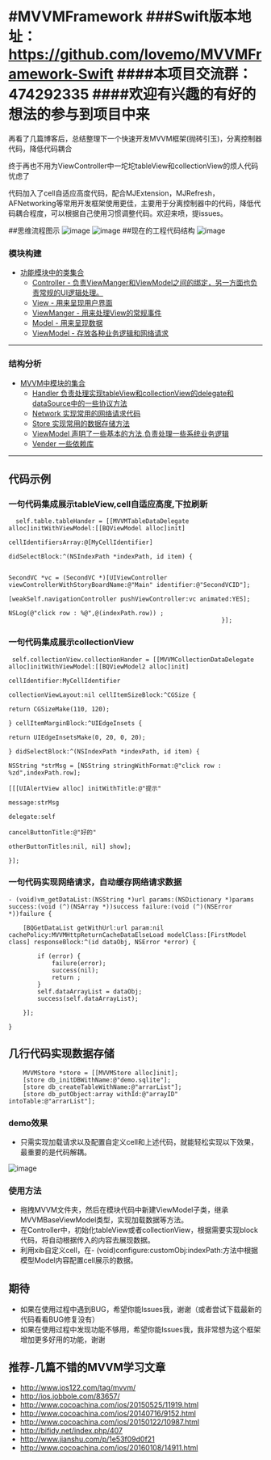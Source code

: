 #MVVMFramework
###Swift版本地址：https://github.com/lovemo/MVVMFramework-Swift
####本项目交流群：474292335
####欢迎有兴趣的有好的想法的参与到项目中来
====
再看了几篇博客后，总结整理下一个快速开发MVVM框架(抛砖引玉)，分离控制器代码，降低代码耦合

终于再也不用为ViewController中一坨坨tableView和collectionView的烦人代码忧虑了

代码加入了cell自适应高度代码，配合MJExtension，MJRefresh，AFNetworking等常用开发框架使用更佳，主要用于分离控制器中的代码，降低代码耦合程度，可以根据自己使用习惯调整代码。欢迎来喷，提issues。

##思维流程图示
![image](https://github.com/lovemo/MVVMFramework/raw/master/MVVMFramework/screenshots/MVVMFrameWork-Thinking.png)
![image](https://github.com/lovemo/MVVMFramework/raw/master/MVVMFramework/screenshots/MVVMFrameWork-Thinking2.jpeg)
##现在的工程代码结构
![image](https://github.com/lovemo/MVVMFramework/raw/master/MVVMFramework/screenshots/directory_tree.png)

### <a id="模块构建"></a> 模块构建
  
* [功能模块中的类集合](#Examples)
	* [Controller - 负责ViewManger和ViewModel之间的绑定，另一方面也负责常规的UI逻辑处理。](#JSON_Model)
	* [View - 用来呈现用户界面](#JSONString_Model)
	* [ViewManger - 用来处理View的常规事件](#Model_contains_model_array)
	* [Model - 用来呈现数据](#Model_contains_model)
	* [ViewModel - 存放各种业务逻辑和网络请求](#Model_contains_model_array)


---

### <a id="结构分析"></a> 结构分析
* [MVVM中模块的集合](#MVVM)
	* [Handler 负责处理实现tableView和collectionView的delegate和dataSource中的一些协议方法](#Handler)
	* [Network 实现常用的网络请求代码](#Network)
	* [Store 实现常用的数据存储方法](#Store)
	* [ViewModel 声明了一些基本的方法,负责处理一些系统业务逻辑](#ViewModel)
	* [Vender 一些依赖库](#Vender)

---

## <a id="代码示例"></a> 代码示例
### <a id="一句代码集成展示tableView,cell自适应高度,下拉刷新"></a> 一句代码集成展示tableView,cell自适应高度,下拉刷新

```objc
  self.table.tableHander = [[MVVMTableDataDelegate alloc]initWithViewModel:[[BQViewModel alloc]init]
                                                     cellIdentifiersArray:@[MyCellIdentifier]
                                                           didSelectBlock:^(NSIndexPath *indexPath, id item) {
                                                               
                                                               SecondVC *vc = (SecondVC *)[UIViewController viewControllerWithStoryBoardName:@"Main" identifier:@"SecondVCID"];
                                                               [weakSelf.navigationController pushViewController:vc animated:YES];
                                                               NSLog(@"click row : %@",@(indexPath.row)) ;
                                                           }];

```
       
### <a id="一句代码集成展示collectionView"></a> 一句代码集成展示collectionView
         
```objc
 self.collectionView.collectionHander = [[MVVMCollectionDataDelegate alloc]initWithViewModel:[[BQViewModel2 alloc]init]
                                                                               cellIdentifier:MyCellIdentifier
                                                                         collectionViewLayout:nil cellItemSizeBlock:^CGSize {
                                                                             return CGSizeMake(110, 120);
                                                                         } cellItemMarginBlock:^UIEdgeInsets {
                                                                             return UIEdgeInsetsMake(0, 20, 0, 20);
                                                                         } didSelectBlock:^(NSIndexPath *indexPath, id item) {
                                                                             NSString *strMsg = [NSString stringWithFormat:@"click row : %zd",indexPath.row];
                                                                             [[[UIAlertView alloc] initWithTitle:@"提示"
                                                                                                         message:strMsg
                                                                                                        delegate:self
                                                                                               cancelButtonTitle:@"好的"
                                                                                               otherButtonTitles:nil, nil] show];
                                                                         }];

```

### <a id="一句代码实现网络请求，自动缓存网络请求数据"></a> 一句代码实现网络请求，自动缓存网络请求数据

```objc
- (void)vm_getDataList:(NSString *)url params:(NSDictionary *)params success:(void (^)(NSArray *))success failure:(void (^)(NSError *))failure {
    
    [BQGetDataList getWithUrl:url param:nil cachePolicy:MVVMHttpReturnCacheDataElseLoad modelClass:[FirstModel class] responseBlock:^(id dataObj, NSError *error) {
        
        if (error) {
            failure(error);
            success(nil);
            return ;
        }
        self.dataArrayList = dataObj;
        success(self.dataArrayList);
        
    }];

}

```

## <a id="几行代码实现数据存储"></a>几行代码实现数据存储

```objc
    MVVMStore *store = [[MVVMStore alloc]init];
    [store db_initDBWithName:@"demo.sqlite"];
    [store db_createTableWithName:@"arrarList"];
    [store db_putObject:array withId:@"arrayID" intoTable:@"arrarList"];
```

### <a id="demo效果"></a> demo效果
- 只需实现加载请求以及配置自定义cell和上述代码，就能轻松实现以下效果，最重要的是代码解耦。

![image](https://github.com/lovemo/MVVMFramework/raw/master/MVVMFramework/screenshots/demo.gif)

### <a id="使用方法"></a> 使用方法
- 拖拽MVVM文件夹，然后在模块代码中新建ViewModel子类，继承MVVMBaseViewModel类型，实现加载数据等方法。
- 在Controller中，初始化tableView或者collectionView，根据需要实现block代码，将自动根据传入的内容去展现数据。
- 利用xib自定义cell，在- (void)configure:customObj:indexPath:方法中根据模型Model内容配置cell展示的数据。

## 期待
* 如果在使用过程中遇到BUG，希望你能Issues我，谢谢（或者尝试下载最新的代码看看BUG修复没有）
* 如果在使用过程中发现功能不够用，希望你能Issues我，我非常想为这个框架增加更多好用的功能，谢谢

## 推荐-几篇不错的MVVM学习文章
* http://www.ios122.com/tag/mvvm/
* http://ios.jobbole.com/83657/
* http://www.cocoachina.com/ios/20150525/11919.html
* http://www.cocoachina.com/ios/20140716/9152.html
* http://www.cocoachina.com/ios/20150122/10987.html
* http://bifidy.net/index.php/407
* http://www.jianshu.com/p/1e53f09d0f21
* http://www.cocoachina.com/ios/20160108/14911.html
